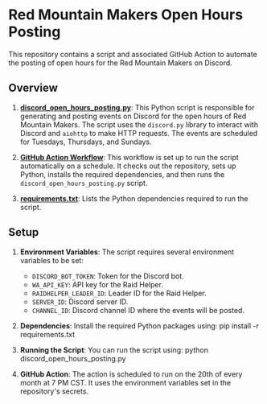 # Red Mountain Makers Open Hours Posting

This repository contains a script and associated GitHub Action to automate the posting of open hours for the Red Mountain Makers on Discord.

## Overview

1. **[discord_open_hours_posting.py](https://github.com/redmountainmakers/rmm-open-hours-posting/blob/main/discord_open_hours_posting.py)**: This Python script is responsible for generating and posting events on Discord for the open hours of Red Mountain Makers. The script uses the `discord.py` library to interact with Discord and `aiohttp` to make HTTP requests. The events are scheduled for Tuesdays, Thursdays, and Sundays.

2. **[GitHub Action Workflow](https://github.com/redmountainmakers/rmm-open-hours-posting/blob/main/.github/workflows/github-actions-rmm-open-hours.yml)**: This workflow is set up to run the script automatically on a schedule. It checks out the repository, sets up Python, installs the required dependencies, and then runs the `discord_open_hours_posting.py` script.

3. **[requirements.txt](https://github.com/redmountainmakers/rmm-open-hours-posting/blob/main/requirements.txt)**: Lists the Python dependencies required to run the script.

## Setup

1. **Environment Variables**: The script requires several environment variables to be set:
   - `DISCORD_BOT_TOKEN`: Token for the Discord bot.
   - `WA_API_KEY`: API key for the Raid Helper.
   - `RAIDHELPER_LEADER_ID`: Leader ID for the Raid Helper.
   - `SERVER_ID`: Discord server ID.
   - `CHANNEL_ID`: Discord channel ID where the events will be posted.

2. **Dependencies**: Install the required Python packages using:
   pip install -r requirements.txt
3. **Running the Script**: You can run the script using:
  python discord_open_hours_posting.py

4. **GitHub Action**: The action is scheduled to run on the 20th of every month at 7 PM CST. It uses the environment variables set in the repository's secrets.
